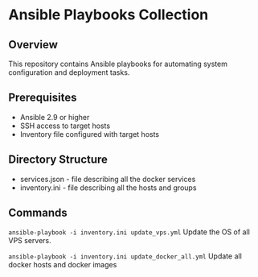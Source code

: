 # Ansible Playbooks Collection

## Overview

This repository contains Ansible playbooks for automating system configuration and deployment tasks.

## Prerequisites

- Ansible 2.9 or higher
- SSH access to target hosts
- Inventory file configured with target hosts

## Directory Structure

- services.json - file describing all the docker services
- inventory.ini - file describing all the hosts and groups

## Commands

`ansible-playbook -i inventory.ini update_vps.yml`
Update the OS of all VPS servers.

`ansible-playbook -i inventory.ini update_docker_all.yml`
Update all docker hosts and docker images
